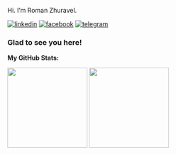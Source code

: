 Hi. I’m Roman Zhuravel.

[![linkedin][linkedin-image]][linkedin-link] [![facebook][fb-image]][fb-link] [![telegram][telegram-image]][telegram-link]

### Glad to see you here!


**My GitHub Stats:**

<p>
  <img height="180em" src="https://github-readme-stats.vercel.app/api?username=zhooravell&show_icons=true&hide_border=true&&count_private=true&include_all_commits=true" />
  <img height="180em" src="https://github-readme-stats.vercel.app/api/top-langs/?zhooravell=Gapur&exclude_repo=KNN-Image-Classification&show_icons=true&hide_border=true&layout=compact&langs_count=8"/>
</p>

[linkedin-link]: https://www.linkedin.com/in/roman-zhuravel-80202a76/
[linkedin-image]: https://img.shields.io/badge/LinkedIn-0077B5?style=for-the-badge&logo=linkedin&logoColor=white

[fb-link]: https://www.facebook.com/roman.zhyravel/
[fb-image]: https://img.shields.io/badge/Facebook-1877F2?style=for-the-badge&logo=facebook&logoColor=white

[telegram-link]: https://t.me/zhooravell
[telegram-image]: https://img.shields.io/badge/Telegram-2CA5E0?style=for-the-badge&logo=telegram&logoColor=white